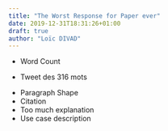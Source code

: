 ```yaml
---
title: "The Worst Response for Paper ever"
date: 2019-12-31T18:31:26+01:00
draft: true
author: "Loïc DIVAD"
---
```



- Word Count
 + Tweet des 316 mots
- Paragraph Shape 
- Citation
- Too much explanation
- Use case description
